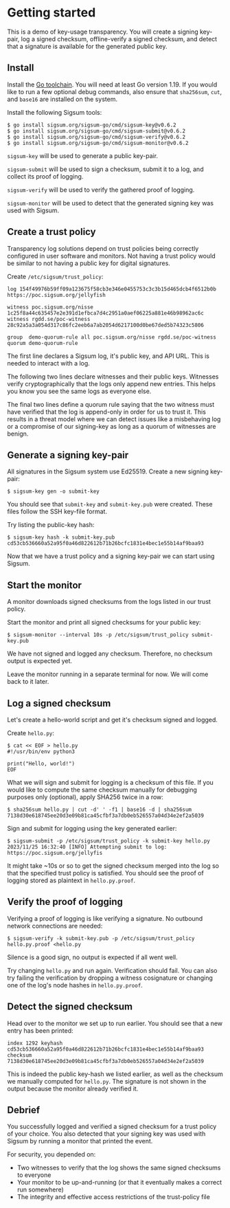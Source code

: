 # Getting started

This is a demo of key-usage transparency.  You will create a signing key-pair,
log a signed checksum, offline-verify a signed checksum, and detect that a
signature is available for the generated public key.

## Install

Install the [Go toolchain][].  You will need at least Go version 1.19.  If you
would like to run a few optional debug commands, also ensure that `sha256sum`,
`cut`, and `base16` are installed on the system.

Install the following Sigsum tools:

    $ go install sigsum.org/sigsum-go/cmd/sigsum-key@v0.6.2
    $ go install sigsum.org/sigsum-go/cmd/sigsum-submit@v0.6.2
    $ go install sigsum.org/sigsum-go/cmd/sigsum-verify@v0.6.2
    $ go install sigsum.org/sigsum-go/cmd/sigsum-monitor@v0.6.2

`sigsum-key` will be used to generate a public key-pair.

`sigsum-submit` will be used to sign a checksum, submit it to a log, and collect
its proof of logging.

`sigsum-verify` will be used to verify the gathered proof of logging.

`sigsum-monitor` will be used to detect that the generated signing key was used
with Sigsum.

[Go toolchain]: https://go.dev/doc/install

## Create a trust policy

Transparency log solutions depend on trust policies being correctly configured
in user software and monitors.  Not having a trust policy would be similar to
not having a public key for digital signatures.

Create `/etc/sigsum/trust_policy`:

    log 154f49976b59ff09a123675f58cb3e346e0455753c3c3b15d465dcb4f6512b0b https://poc.sigsum.org/jellyfish
    
    witness poc.sigsum.org/nisse 1c25f8a44c635457e2e391d1efbca7d4c2951a0aef06225a881e46b98962ac6c
    witness rgdd.se/poc-witness  28c92a5a3a054d317c86fc2eeb6a7ab2054d6217100d0be67ded5b74323c5806
    
    group  demo-quorum-rule all poc.sigsum.org/nisse rgdd.se/poc-witness
    quorum demo-quorum-rule

The first line declares a Sigsum log, it's public key, and API URL.  This is
needed to interact with a log.

The following two lines declare witnesses and their public keys.  Witnesses
verify cryptographically that the logs only append new entries.  This helps you
know you see the same logs as everyone else.

The final two lines define a quorum rule saying that the two witness must have
verified that the log is append-only in order for us to trust it.  This results
in a threat model where we can detect issues like a misbehaving log or a
compromise of our signing-key as long as a quorum of witnesses are benign.

## Generate a signing key-pair

All signatures in the Sigsum system use Ed25519.  Create a new signing key-pair:

    $ sigsum-key gen -o submit-key

You should see that `submit-key` and `submit-key.pub` were created.  These files
follow the SSH key-file format.

Try listing the public-key hash:

    $ sigsum-key hash -k submit-key.pub
    cd53cb536660a52a95f0a46d822612b71b26bcfc1831e4bec1e55b14af9baa93

Now that we have a trust policy and a signing key-pair we can start using
Sigsum.

## Start the monitor

A monitor downloads signed checksums from the logs listed in our trust policy.

Start the monitor and print all signed checksums for your public key:

    $ sigsum-monitor --interval 10s -p /etc/sigsum/trust_policy submit-key.pub

We have not signed and logged any checksum.  Therefore, no checksum output is
expected yet.

Leave the monitor running in a separate terminal for now.  We will come back to
it later.

## Log a signed checksum

Let's create a hello-world script and get it's checksum signed and logged.

Create `hello.py`:

    $ cat << EOF > hello.py
    #!/usr/bin/env python3
    
    print("Hello, world!")
    EOF

What we will sign and submit for logging is a checksum of this file.  If you
would like to compute the same checksum manually for debugging purposes only
(optional), apply SHA256 twice in a row:

    $ sha256sum hello.py | cut -d' ' -f1 | base16 -d | sha256sum
    7138d30e618745ee20d3e09b81ca45cfbf3a7db0eb526557a04d34e2ef2a5039

Sign and submit for logging using the key generated earlier:

    $ sigsum-submit -p /etc/sigsum/trust_policy -k submit-key hello.py
    2023/11/25 16:32:40 [INFO] Attempting submit to log: https://poc.sigsum.org/jellyfis 

It might take ~10s or so to get the signed checksum merged into the log so that
the specified trust policy is satisfied.  You should see the proof of logging
stored as plaintext in `hello.py.proof`.

## Verify the proof of logging

Verifying a proof of logging is like verifying a signature.  No outbound
network connections are needed:

    $ sigsum-verify -k submit-key.pub -p /etc/sigsum/trust_policy hello.py.proof <hello.py

Silence is a good sign, no output is expected if all went well.

Try changing `hello.py` and run again.  Verification should fail.  You can
also try failing the verification by dropping a witness cosignature or changing
one of the log's node hashes in `hello.py.proof`.

## Detect the signed checksum

Head over to the monitor we set up to run earlier.  You should see that a new
entry has been printed:

    index 1292 keyhash cd53cb536660a52a95f0a46d822612b71b26bcfc1831e4bec1e55b14af9baa93 checksum 7138d30e618745ee20d3e09b81ca45cfbf3a7db0eb526557a04d34e2ef2a5039

This is indeed the public key-hash we listed earlier, as well as the checksum
we manually computed for `hello.py`.  The signature is not shown in the output
because the monitor already verified it.

## Debrief

You successfully logged and verified a signed checksum for a trust policy of
your choice.  You also detected that your signing key was used with Sigsum by
running a monitor that printed the event.

For security, you depended on:

  - Two witnesses to verify that the log shows the same signed checksums to
    everyone
  - Your monitor to be up-and-running (or that it eventually makes a correct run
    somewhere)
  - The integrity and effective access restrictions of the trust-policy file
